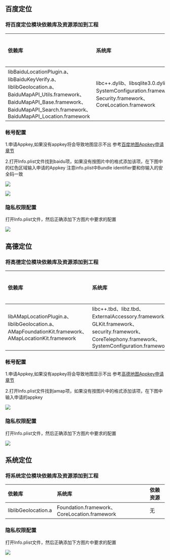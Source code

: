 ## 百度定位
### 将百度定位模块依赖库及资源添加到工程

|依赖库|系统库|依赖资源|
|:--|:--|:--|
|libBaiduLocationPlugin.a、libBaiduKeyVerify.a、liblibGeolocation.a、BaiduMapAPI_Utils.framework、BaiduMapAPI_Base.framework、BaiduMapAPI_Search.framework、BaiduMapAPI_Location.framework|libc++.dylib、libsqlite3.0.dylib、SystemConfiguration.framework、Security.framework、CoreLocation.framework|无|

### 帐号配置
1.申请Appkey,如果没有appkey将会导致地图显示不出
 参考[百度地图Appkey申请章节](http://ask.dcloud.net.cn/article/29)

2.打开Info.plist文件找到baidu项，如果没有按图片中的格式添加该项，在下图中的红色区域输入申请的Appkey
注意info.plist中Bundle identifier要和你输入的安全码一致

![](https://img.cdn.aliyun.dcloud.net.cn/nativedocs/5SDKiOS/map/1153.png)

![](https://img.cdn.aliyun.dcloud.net.cn/nativedocs/5SDKiOS/map/2460.png)

### 隐私权限配置
打开Info.plist文件，然后正确添加下方图片中要求的配置

![](https://img.cdn.aliyun.dcloud.net.cn/nativedocs/5SDKiOS/geolocation/geolocation.png)

## 高德定位
### 将高德定位模块依赖库及资源添加到工程

|依赖库|系统库|依赖资源|
|:--|:--|:--|
|libAMapLocationPlugin.a、liblibGeolocation.a、AMapFoundationKit.framework、AMapLocationKit.framework|libc++.tbd、libz.tbd、ExternalAccessory.framework、GLKit.framework、security.framework、CoreTelephony.framework、SystemConfiguration.framework|无|

### 帐号配置
1.申请Appkey,如果没有appkey将会导致地图显示不出
 参考[高德地图Appkey申请章节](http://lbs.amap.com/api/ios-sdk/guide/create-project/get-key)

2.打开Info.plist文件找到amap项，如果没有按图片中的格式添加该项，在下图中输入申请的appkey
   
![](https://img.cdn.aliyun.dcloud.net.cn/nativedocs/5SDKiOS/map/28806.png)

### 隐私权限配置
打开Info.plist文件，然后正确添加下方图片中要求的配置

![](https://img.cdn.aliyun.dcloud.net.cn/nativedocs/5SDKiOS/geolocation/geolocation.png)

## 系统定位
### 将系统定位模块依赖库及资源添加到工程

|依赖库|系统库|依赖资源|
|:--|:--|:--|
|liblibGeolocation.a|Foundation.framework、CoreLocation.framework|无|

### 隐私权限配置
打开Info.plist文件，然后正确添加下方图片中要求的配置

![](https://img.cdn.aliyun.dcloud.net.cn/nativedocs/5SDKiOS/geolocation/geolocation.png)